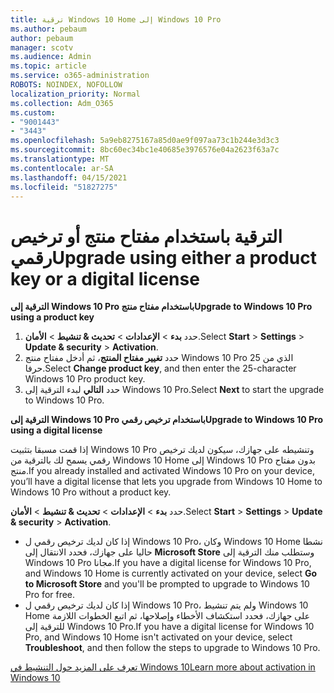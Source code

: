 ```yaml
---
title: ترقية Windows 10 Home إلى Windows 10 Pro
ms.author: pebaum
author: pebaum
manager: scotv
ms.audience: Admin
ms.topic: article
ms.service: o365-administration
ROBOTS: NOINDEX, NOFOLLOW
localization_priority: Normal
ms.collection: Adm_O365
ms.custom:
- "9001443"
- "3443"
ms.openlocfilehash: 5a9eb8275167a85d0ae9f097aa73c1b244e3d3c3
ms.sourcegitcommit: 8bc60ec34bc1e40685e3976576e04a2623f63a7c
ms.translationtype: MT
ms.contentlocale: ar-SA
ms.lasthandoff: 04/15/2021
ms.locfileid: "51827275"
---
```

# <a name="upgrade-using-either-a-product-key-or-a-digital-license"></a><span data-ttu-id="afa49-102">الترقية باستخدام مفتاح منتج أو ترخيص رقمي</span><span class="sxs-lookup"><span data-stu-id="afa49-102">Upgrade using either a product key or a digital license</span></span>

<span data-ttu-id="afa49-103">**الترقية إلى Windows 10 Pro باستخدام مفتاح منتج**</span><span class="sxs-lookup"><span data-stu-id="afa49-103">**Upgrade to Windows 10 Pro using a product key**</span></span>

1. <span data-ttu-id="afa49-104">حدد **بدء**  >  **الإعدادات**  >  **تحديث & تنشيط**  >  **الأمان**.</span><span class="sxs-lookup"><span data-stu-id="afa49-104">Select **Start** > **Settings** > **Update & security** > **Activation**.</span></span>
2. <span data-ttu-id="afa49-105">حدد **تغيير مفتاح المنتج**، ثم أدخل مفتاح منتج Windows 10 Pro الذي من 25 حرفا.</span><span class="sxs-lookup"><span data-stu-id="afa49-105">Select **Change product key**, and then enter the 25-character Windows 10 Pro product key.</span></span>
3. <span data-ttu-id="afa49-106">حدد **التالي** لبدء الترقية إلى Windows 10 Pro.</span><span class="sxs-lookup"><span data-stu-id="afa49-106">Select **Next** to start the upgrade to Windows 10 Pro.</span></span>

<span data-ttu-id="afa49-107">**الترقية إلى Windows 10 Pro باستخدام ترخيص رقمي**</span><span class="sxs-lookup"><span data-stu-id="afa49-107">**Upgrade to Windows 10 Pro using a digital license**</span></span>

<span data-ttu-id="afa49-108">إذا قمت مسبقا بتثبيت Windows 10 Pro وتنشيطه على جهازك، سيكون لديك ترخيص رقمي يسمح لك بالترقية من Windows 10 Home إلى Windows 10 Pro بدون مفتاح منتج.</span><span class="sxs-lookup"><span data-stu-id="afa49-108">If you already installed and activated Windows 10 Pro on your device, you’ll have a digital license that lets you upgrade from Windows 10 Home to Windows 10 Pro without a product key.</span></span>

<span data-ttu-id="afa49-109">حدد **بدء**  >  **الإعدادات**  >  **تحديث & تنشيط**  >  **الأمان**.</span><span class="sxs-lookup"><span data-stu-id="afa49-109">Select **Start** > **Settings** > **Update & security** > **Activation**.</span></span>

- <span data-ttu-id="afa49-110">إذا كان لديك ترخيص رقمي ل Windows 10 Pro، وكان Windows 10 Home نشطا حاليا على جهازك، فحدد الانتقال إلى **Microsoft Store** وستطلب منك الترقية إلى Windows 10 Pro مجانا.</span><span class="sxs-lookup"><span data-stu-id="afa49-110">If you have a digital license for Windows 10 Pro, and Windows 10 Home is currently activated on your device, select **Go to Microsoft Store** and you'll be prompted to upgrade to Windows 10 Pro for free.</span></span>
- <span data-ttu-id="afa49-111">إذا كان لديك ترخيص رقمي ل Windows 10 Pro، ولم يتم تنشيط Windows 10 Home على جهازك، فحدد استكشاف الأخطاء وإصلاحها، ثم اتبع الخطوات اللازمة للترقية إلى Windows 10 Pro.</span><span class="sxs-lookup"><span data-stu-id="afa49-111">If you have a digital license for Windows 10 Pro, and Windows 10 Home isn't activated on your device, select **Troubleshoot**, and then follow the steps to upgrade to Windows 10 Pro.</span></span>

[<span data-ttu-id="afa49-112">تعرف على المزيد حول التنشيط في Windows 10</span><span class="sxs-lookup"><span data-stu-id="afa49-112">Learn more about activation in Windows 10</span></span>](https://support.microsoft.com/help/12440)
